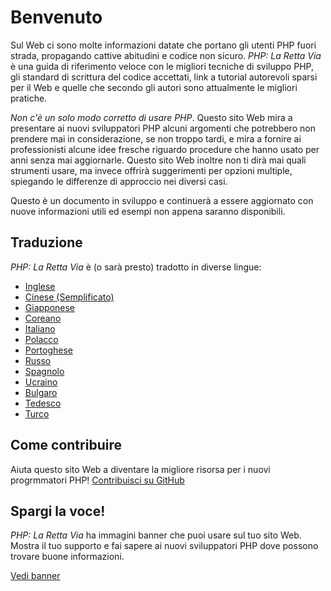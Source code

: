 # Benvenuto

Sul Web ci sono molte informazioni datate che portano gli utenti PHP fuori strada, propagando cattive abitudini e
codice non sicuro. _PHP: La Retta Via_ è una guida di riferimento veloce con le migliori tecniche di sviluppo PHP,
gli standard di scrittura del codice accettati, link a tutorial autorevoli sparsi per il Web e quelle che secondo
gli autori sono attualmente le migliori pratiche.

_Non c'è un solo modo corretto di usare PHP_. Questo sito Web mira a presentare ai nuovi sviluppatori PHP alcuni
argomenti che potrebbero non prendere mai in considerazione, se non troppo tardi, e mira a fornire ai professionisti
alcune idee fresche riguardo procedure che hanno usato per anni senza mai aggiornarle. Questo sito Web inoltre
non ti dirà mai quali strumenti usare, ma invece offrirà suggerimenti per opzioni multiple, spiegando le differenze
di approccio nei diversi casi.

Questo è un documento in sviluppo e continuerà a essere aggiornato con nuove informazioni utili ed esempi non appena
saranno disponibili.


## Traduzione

_PHP: La Retta Via_ è (o sarà presto) tradotto in diverse lingue:

* [Inglese](http://www.phptherightway.com)
* [Cinese (Semplificato)](http://wulijun.github.com/php-the-right-way)
* [Giapponese](http://ja.phptherightway.com)
* [Coreano](http://wafe.github.io/php-the-right-way/)
* [Italiano](http://it.phptherightway.com/)
* [Polacco](http://pl.phptherightway.com/)
* [Portoghese](http://br.phptherightway.com/)
* [Russo](http://getjump.github.io/ru-php-the-right-way)
* [Spagnolo](http://lamaneracorrecta.php.org.ve)
* [Ucraino](http://iflista.github.com/php-the-right-way/)
* [Bulgaro](http://bg.phptherightway.com/)
* [Tedesco](http://rwetzlmayr.github.io/php-the-right-way/)
* [Turco](http://hkulekci.github.io/php-the-right-way/)

## Come contribuire

Aiuta questo sito Web a diventare la migliore risorsa per i nuovi progrmmatori PHP! [Contribuisci su GitHub][1]

## Spargi la voce!

_PHP: La Retta Via_ ha immagini banner che puoi usare sul tuo sito Web. Mostra il tuo supporto e fai sapere ai nuovi
sviluppatori PHP dove possono trovare buone informazioni.

[Vedi banner][2]

[1]: https://github.com/codeguy/php-the-right-way/tree/gh-pages
[2]: /banners.html
